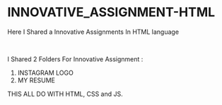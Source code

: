 # INNOVATIVE_ASSIGNMENT-HTML
Here I Shared a Innovative Assignments In HTML language  

<br>

I Shared 2 Folders For Innovative Assignment : 
1. INSTAGRAM LOGO
2. MY RESUME

THIS ALL DO WITH HTML, CSS and JS.
